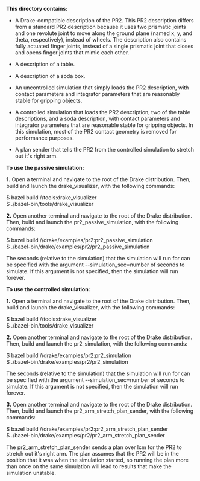 **This directory contains:**
  
  
* A Drake-compatible description of the PR2. This PR2 description differs from 
a standard PR2 description because it uses two prismatic joints and one 
revolute joint to move along the ground plane (named x, y, and theta, 
respectively), instead of wheels. The description also contains fully actuated 
finger joints, instead of a single prismatic joint that closes and opens finger 
joints that mimic each other.

* A description of a table.

* A description of a soda box.

* An uncontrolled simulation that simply loads the PR2 description, with 
contact parameters and integrator parameters that are reasonably stable 
for gripping objects.

* A controlled simulation that loads the PR2 description, two of the table
descriptions, and a soda description, with contact parameters and 
integrator parameters that are reasonable stable for gripping objects. In 
this simulation, most of the PR2 contact geometry is removed for performance
purposes.

* A plan sender that tells the PR2 from the controlled simulation to stretch 
out it's right arm.
  
  
  
**To use the passive simulation:**
  
  
**1.** Open a terminal and navigate to the root of the Drake distribution. Then,
build and launch the drake_visualizer, with the following commands: 

$ bazel build //tools:drake_visualizer  
$ ./bazel-bin/tools/drake_visualizer  

**2.** Open another terminal and navigate to the root of the Drake distribution.
Then, build and launch the pr2_passive_simulation, with the following commands:

$ bazel build //drake/examples/pr2:pr2_passive_simulation  
$ ./bazel-bin/drake/examples/pr2/pr2_passive_simulation  

The seconds (relative to the simulation) that the simulation will run for can 
be specified with the argument --simulation_sec=number of seconds to simulate. 
If this argument is not specified, then the simulation will run forever.
  
  
  
**To use the controlled simulation:**
  
  
**1.** Open a terminal and navigate to the root of the Drake distribution. Then,
build and launch the drake_visualizer, with the following commands: 

$ bazel build //tools:drake_visualizer  
$ ./bazel-bin/tools/drake_visualizer  
  
  
**2.** Open another terminal and navigate to the root of the Drake distribution.
Then, build and launch the pr2_simulation, with the following commands:

$ bazel build //drake/examples/pr2:pr2_simulation  
$ ./bazel-bin/drake/examples/pr2/pr2_simulation  

The seconds (relative to the simulation) that the simulation will run for can 
be specified with the argument --simulation_sec=number of seconds to simulate. 
If this argument is not specified, then the simulation will run forever.
  
  
**3.** Open another terminal and navigate to the root of the Drake distribution.
Then, build and launch the pr2_arm_stretch_plan_sender, with the following 
commands:

$ bazel build //drake/examples/pr2:pr2_arm_stretch_plan_sender  
$ ./bazel-bin/drake/examples/pr2/pr2_arm_stretch_plan_sender  

The pr2_arm_stretch_plan_sender sends a plan over lcm for the PR2 to stretch 
out it's right arm. The plan assumes that the PR2 will be in the position that
it was when the simulation started, so running the plan more than once on the 
same simulation will lead to results that make the simulation unstable.
